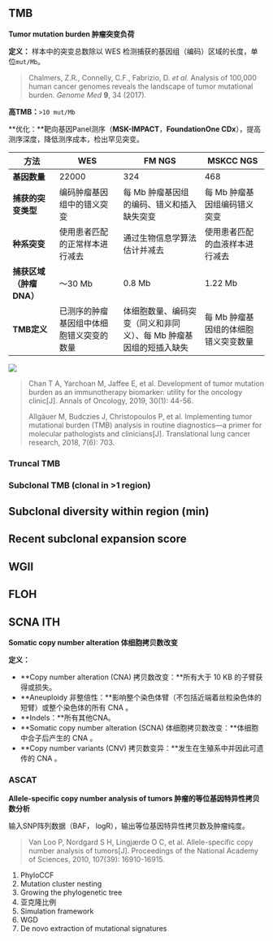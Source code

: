 ## TMB

**Tumor mutation burden 肿瘤突变负荷**

**定义：** 样本中的突变总数除以 WES 检测捕获的基因组（编码）区域的长度，单位`mut/Mb`。

> Chalmers, Z.R., Connelly, C.F., Fabrizio, D. *et al.* Analysis of 100,000 human cancer genomes reveals the landscape of tumor mutational burden. *Genome Med* **9**, 34 (2017).

**高TMB：**`>10 mut/Mb`

**优化：**靶向基因Panel测序（__MSK-IMPACT__，__FoundationOne CDx__），提高测序深度，降低测序成本，检出罕见突变。

| 方法                    | WES                                      | FM NGS                                                       | MSKCC NGS                            |
| ----------------------- | ---------------------------------------- | ------------------------------------------------------------ | ------------------------------------ |
| **基因数量**            | 22000                                    | 324                                                          | 468                                  |
| **捕获的突变类型**      | 编码肿瘤基因组中的错义突变               | 每 Mb 肿瘤基因组的编码、错义和插入缺失突变                   | 每 Mb 肿瘤基因组编码错义突变         |
| **种系突变**            | 使用患者匹配的正常样本进行减去           | 通过生物信息学算法估计并减去                                 | 使用患者匹配的血液样本进行减去       |
| **捕获区域（肿瘤DNA）** | 〜30 Mb                                  | 0.8 Mb                                                       | 1.22 Mb                              |
| **TMB定义**             | 已测序的肿瘤基因组中体细胞错义突变的数量 | 体细胞数量、编码突变（同义和非同义）、每 Mb 肿瘤基因组的短插入缺失 | 每 Mb 肿瘤基因组的体细胞错义突变数量 |

![](https://www.ncbi.nlm.nih.gov/pmc/articles/PMC6249620/bin/tlcr-07-06-703-f3.jpg)

> Chan T A, Yarchoan M, Jaffee E, et al. Development of tumor mutation burden as an immunotherapy biomarker: utility for the oncology clinic[J]. Annals of Oncology, 2019, 30(1): 44-56.
>
> Allgäuer M, Budczies J, Christopoulos P, et al. Implementing tumor mutational burden (TMB) analysis in routine diagnostics—a primer for molecular pathologists and clinicians[J]. Translational lung cancer research, 2018, 7(6): 703.

### Truncal TMB

### Subclonal TMB (clonal in >1 region)

## Subclonal diversity within region (min)

## Recent subclonal expansion score

## WGII

## FLOH

## SCNA ITH

**Somatic copy number alteration 体细胞拷贝数改变**

**定义：**

- **Copy number alteration (CNA) 拷贝数改变：**所有大于 10 KB 的子臂获得或损失。
- **Aneuploidy 非整倍性：**影响整个染色体臂（不包括近端着丝粒染色体的短臂）或整个染色体的所有 CNA 。
- **Indels：**所有其他CNA。
- **Somatic copy number alteration (SCNA) 体细胞拷贝数改变：**体细胞中合子后产生的 CNA 。
- **Copy number variants (CNV) 拷贝数变异：**发生在生殖系中并因此可遗传的 CNA 。

### ASCAT

**Allele-specific copy number analysis of tumors 肿瘤的等位基因特异性拷贝数分析**

输入SNP阵列数据（BAF， logR），输出等位基因特异性拷贝数及肿瘤纯度。

> Van Loo P, Nordgard S H, Lingjærde O C, et al. Allele-specific copy number analysis of tumors[J]. Proceedings of the National Academy of Sciences, 2010, 107(39): 16910-16915.

1. PhyloCCF
2. Mutation cluster nesting
3. Growing the phylogenetic tree
4. 亚克隆比例
5. Simulation framework
6. WGD
7. De novo extraction of mutational signatures



